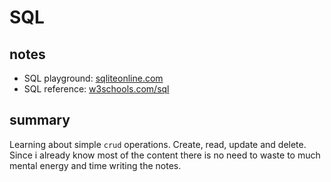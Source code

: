 # SQL

## notes

- SQL playground: [sqliteonline.com](https://sqliteonline.com/)
- SQL reference: [w3schools.com/sql](https://www.w3schools.com/sql/sql_ref_keywords.asp)

## summary

Learning about simple `crud` operations. Create, read, update and delete. Since i already know most of the content there is no need to waste to much mental energy and time writing the notes.
